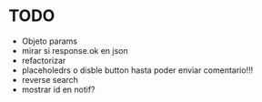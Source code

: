 # TODO

- Objeto params
- mirar si response.ok en json
- refactorizar
- placeholedrs o disble button hasta poder enviar comentario!!!
- reverse search
- mostrar id en notif?
